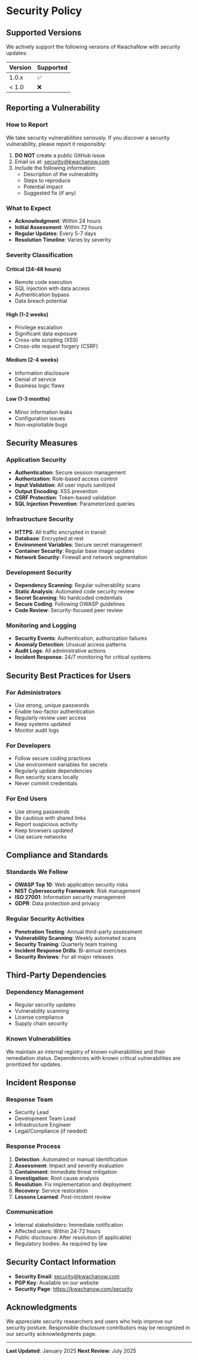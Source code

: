 # Security Policy

## Supported Versions

We actively support the following versions of KwachaNow with security updates:

| Version | Supported          |
| ------- | ------------------ |
| 1.0.x   | :white_check_mark: |
| < 1.0   | :x:                |

## Reporting a Vulnerability

### How to Report

We take security vulnerabilities seriously. If you discover a security vulnerability, please report it responsibly:

1. **DO NOT** create a public GitHub issue
2. Email us at: security@kwachanow.com
3. Include the following information:
   - Description of the vulnerability
   - Steps to reproduce
   - Potential impact
   - Suggested fix (if any)

### What to Expect

- **Acknowledgment**: Within 24 hours
- **Initial Assessment**: Within 72 hours
- **Regular Updates**: Every 5-7 days
- **Resolution Timeline**: Varies by severity

### Severity Classification

#### Critical (24-48 hours)
- Remote code execution
- SQL injection with data access
- Authentication bypass
- Data breach potential

#### High (1-2 weeks)
- Privilege escalation
- Significant data exposure
- Cross-site scripting (XSS)
- Cross-site request forgery (CSRF)

#### Medium (2-4 weeks)
- Information disclosure
- Denial of service
- Business logic flaws

#### Low (1-3 months)
- Minor information leaks
- Configuration issues
- Non-exploitable bugs

## Security Measures

### Application Security

- **Authentication**: Secure session management
- **Authorization**: Role-based access control
- **Input Validation**: All user inputs sanitized
- **Output Encoding**: XSS prevention
- **CSRF Protection**: Token-based validation
- **SQL Injection Prevention**: Parameterized queries

### Infrastructure Security

- **HTTPS**: All traffic encrypted in transit
- **Database**: Encrypted at rest
- **Environment Variables**: Secure secret management
- **Container Security**: Regular base image updates
- **Network Security**: Firewall and network segmentation

### Development Security

- **Dependency Scanning**: Regular vulnerability scans
- **Static Analysis**: Automated code security review
- **Secret Scanning**: No hardcoded credentials
- **Secure Coding**: Following OWASP guidelines
- **Code Review**: Security-focused peer review

### Monitoring and Logging

- **Security Events**: Authentication, authorization failures
- **Anomaly Detection**: Unusual access patterns
- **Audit Logs**: All administrative actions
- **Incident Response**: 24/7 monitoring for critical systems

## Security Best Practices for Users

### For Administrators

- Use strong, unique passwords
- Enable two-factor authentication
- Regularly review user access
- Keep systems updated
- Monitor audit logs

### For Developers

- Follow secure coding practices
- Use environment variables for secrets
- Regularly update dependencies
- Run security scans locally
- Never commit credentials

### For End Users

- Use strong passwords
- Be cautious with shared links
- Report suspicious activity
- Keep browsers updated
- Use secure networks

## Compliance and Standards

### Standards We Follow

- **OWASP Top 10**: Web application security risks
- **NIST Cybersecurity Framework**: Risk management
- **ISO 27001**: Information security management
- **GDPR**: Data protection and privacy

### Regular Security Activities

- **Penetration Testing**: Annual third-party assessment
- **Vulnerability Scanning**: Weekly automated scans
- **Security Training**: Quarterly team training
- **Incident Response Drills**: Bi-annual exercises
- **Security Reviews**: For all major releases

## Third-Party Dependencies

### Dependency Management

- Regular security updates
- Vulnerability scanning
- License compliance
- Supply chain security

### Known Vulnerabilities

We maintain an internal registry of known vulnerabilities and their remediation status. Dependencies with known critical vulnerabilities are prioritized for updates.

## Incident Response

### Response Team

- Security Lead
- Development Team Lead
- Infrastructure Engineer
- Legal/Compliance (if needed)

### Response Process

1. **Detection**: Automated or manual identification
2. **Assessment**: Impact and severity evaluation
3. **Containment**: Immediate threat mitigation
4. **Investigation**: Root cause analysis
5. **Resolution**: Fix implementation and deployment
6. **Recovery**: Service restoration
7. **Lessons Learned**: Post-incident review

### Communication

- Internal stakeholders: Immediate notification
- Affected users: Within 24-72 hours
- Public disclosure: After resolution (if applicable)
- Regulatory bodies: As required by law

## Security Contact Information

- **Security Email**: security@kwachanow.com
- **PGP Key**: Available on our website
- **Security Page**: https://kwachanow.com/security

## Acknowledgments

We appreciate security researchers and users who help improve our security posture. Responsible disclosure contributors may be recognized in our security acknowledgments page.

---

**Last Updated**: January 2025
**Next Review**: July 2025